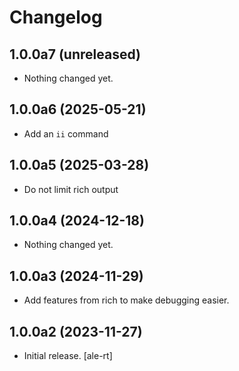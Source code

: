 # Changelog


## 1.0.0a7 (unreleased)


- Nothing changed yet.


## 1.0.0a6 (2025-05-21)


- Add an `ii` command


## 1.0.0a5 (2025-03-28)


- Do not limit rich output


## 1.0.0a4 (2024-12-18)


- Nothing changed yet.


## 1.0.0a3 (2024-11-29)

- Add features from rich to make debugging easier.


## 1.0.0a2 (2023-11-27)

- Initial release.
  [ale-rt]
